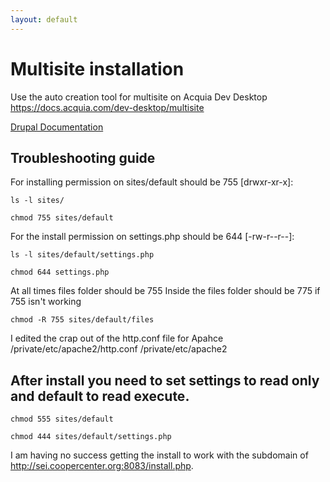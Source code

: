 ```yaml
---
layout: default
---
```


# Multisite installation

Use the auto creation tool for multisite on Acquia Dev Desktop
https://docs.acquia.com/dev-desktop/multisite

[Drupal Documentation](https://www.drupal.org/docs/7/multisite-drupal/multi-site-sharing-the-same-code-base)

## Troubleshooting guide

For installing permission on sites/default should be 755 [drwxr-xr-x]:

`ls -l sites/`

`chmod 755 sites/default`

For the install permission on settings.php should be 644 [-rw-r--r--]:

`ls -l sites/default/settings.php`

`chmod 644 settings.php `

At all times files folder should be 755
Inside the files folder should be 775 if 755 isn't working

`chmod -R 755 sites/default/files`

I edited the crap out of the http.conf file for Apahce
/private/etc/apache2/http.conf
/private/etc/apache2


## After install you need to set settings to read only and default to read execute.

`chmod 555 sites/default`

`chmod 444 sites/default/settings.php`

I am having no success getting the install to work with the subdomain of http://sei.coopercenter.org:8083/install.php.
